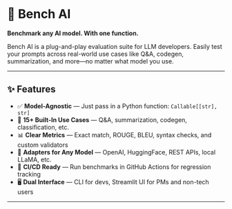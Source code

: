 # 🧪 Bench AI

**Benchmark any AI model. With one function.**

Bench AI is a plug-and-play evaluation suite for LLM developers. Easily test your prompts across real-world use cases like Q&A, codegen, summarization, and more—no matter what model you use.

---

## ✨ Features

- ✅ **Model-Agnostic** — Just pass in a Python function: `Callable[[str], str]`
- 🧠 **15+ Built-In Use Cases** — Q&A, summarization, codegen, classification, etc.
- 📊 **Clear Metrics** — Exact match, ROUGE, BLEU, syntax checks, and custom validators
- 🔌 **Adapters for Any Model** — OpenAI, HuggingFace, REST APIs, local LLaMA, etc.
- 🚀 **CI/CD Ready** — Run benchmarks in GitHub Actions for regression tracking
- 🖥️ **Dual Interface** — CLI for devs, Streamlit UI for PMs and non-tech users

---
